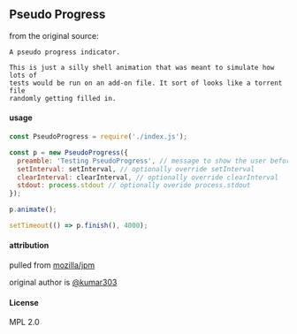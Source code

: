 Pseudo Progress
------------------------------------------------------------------

from the original source:

```
A pseudo progress indicator.

This is just a silly shell animation that was meant to simulate how lots of
tests would be run on an add-on file. It sort of looks like a torrent file
randomly getting filled in.
```

#### usage

``` javascript
const PseudoProgress = require('./index.js');

const p = new PseudoProgress({
  preamble: 'Testing PseudoProgress', // message to show the user before animation. defaults to ''
  setInterval: setInterval, // optionally override setInterval
  clearInterval: clearInterval, // optionally override clearInterval
  stdout: process.stdout // optionally overide process.stdout
});

p.animate();

setTimeout(() => p.finish(), 4000);

```

#### attribution
pulled from [mozilla/jpm](https://github.com/mozilla-jetpack/jpm/blob/6a387ef466f9f80fb8a3666ae0845a9544c76390/lib/amo-client.js#L507)

original author is [@kumar303](https://github.com/kumar303)

#### License
MPL 2.0

